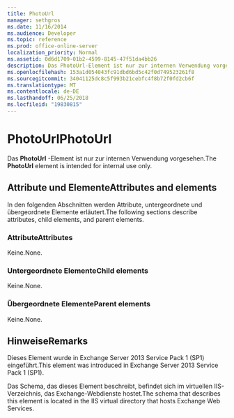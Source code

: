 ```yaml
---
title: PhotoUrl
manager: sethgros
ms.date: 11/16/2014
ms.audience: Developer
ms.topic: reference
ms.prod: office-online-server
localization_priority: Normal
ms.assetid: 0d6d1709-01b2-4599-8145-47f51da4bb26
description: Das PhotoUrl-Element ist nur zur internen Verwendung vorgesehen.
ms.openlocfilehash: 153a1d054043fc91dbd6bd5c42f0d749523261f8
ms.sourcegitcommit: 34041125dc8c5f993b21cebfc4f8b72f0fd2cb6f
ms.translationtype: MT
ms.contentlocale: de-DE
ms.lasthandoff: 06/25/2018
ms.locfileid: "19830815"
---
```

# <a name="photourl"></a><span data-ttu-id="1c711-103">PhotoUrl</span><span class="sxs-lookup"><span data-stu-id="1c711-103">PhotoUrl</span></span>

<span data-ttu-id="1c711-104">Das **PhotoUrl** -Element ist nur zur internen Verwendung vorgesehen.</span><span class="sxs-lookup"><span data-stu-id="1c711-104">The **PhotoUrl** element is intended for internal use only.</span></span> 

## <a name="attributes-and-elements"></a><span data-ttu-id="1c711-105">Attribute und Elemente</span><span class="sxs-lookup"><span data-stu-id="1c711-105">Attributes and elements</span></span>

<span data-ttu-id="1c711-106">In den folgenden Abschnitten werden Attribute, untergeordnete und übergeordnete Elemente erläutert.</span><span class="sxs-lookup"><span data-stu-id="1c711-106">The following sections describe attributes, child elements, and parent elements.</span></span>
  
### <a name="attributes"></a><span data-ttu-id="1c711-107">Attribute</span><span class="sxs-lookup"><span data-stu-id="1c711-107">Attributes</span></span>

<span data-ttu-id="1c711-108">Keine.</span><span class="sxs-lookup"><span data-stu-id="1c711-108">None.</span></span>
  
### <a name="child-elements"></a><span data-ttu-id="1c711-109">Untergeordnete Elemente</span><span class="sxs-lookup"><span data-stu-id="1c711-109">Child elements</span></span>

<span data-ttu-id="1c711-110">Keine.</span><span class="sxs-lookup"><span data-stu-id="1c711-110">None.</span></span>
  
### <a name="parent-elements"></a><span data-ttu-id="1c711-111">Übergeordnete Elemente</span><span class="sxs-lookup"><span data-stu-id="1c711-111">Parent elements</span></span>

<span data-ttu-id="1c711-112">Keine.</span><span class="sxs-lookup"><span data-stu-id="1c711-112">None.</span></span>
  
## <a name="remarks"></a><span data-ttu-id="1c711-113">Hinweise</span><span class="sxs-lookup"><span data-stu-id="1c711-113">Remarks</span></span>

<span data-ttu-id="1c711-114">Dieses Element wurde in Exchange Server 2013 Service Pack 1 (SP1) eingeführt.</span><span class="sxs-lookup"><span data-stu-id="1c711-114">This element was introduced in Exchange Server 2013 Service Pack 1 (SP1).</span></span>
  
<span data-ttu-id="1c711-115">Das Schema, das dieses Element beschreibt, befindet sich im virtuellen IIS-Verzeichnis, das Exchange-Webdienste hostet.</span><span class="sxs-lookup"><span data-stu-id="1c711-115">The schema that describes this element is located in the IIS virtual directory that hosts Exchange Web Services.</span></span>
  

